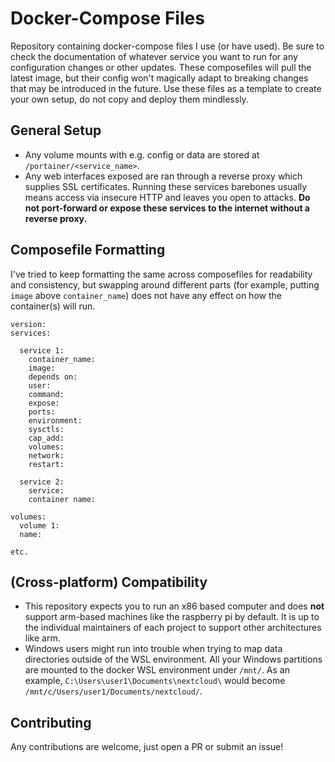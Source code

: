 # Docker-Compose Files
Repository containing docker-compose files I use (or have used). Be sure to check the documentation of whatever service you want to run for any configuration changes or other updates. These composefiles will pull the latest image, but their config won't magically adapt to breaking changes that may be introduced in the future. Use these files as a template to create your own setup, do not copy and deploy them mindlessly.

## General Setup
* Any volume mounts with e.g. config or data are stored at `/portainer/<service_name>`.
* Any web interfaces exposed are ran through a reverse proxy which supplies SSL certificates. Running these services barebones usually means access via insecure HTTP and leaves you open to attacks. **Do not port-forward or expose these services to the internet without a reverse proxy.**

## Composefile Formatting
I've tried to keep formatting the same across composefiles for readability and consistency, but swapping around different parts (for example, putting `image` above `container_name`) does not have any effect on how the container(s) will run.
```
version:
services:

  service 1:
    container_name:
    image:
    depends on:
    user:
    command:
    expose:
    ports:
    environment:
    sysctls:
    cap_add:
    volumes:
    network:
    restart:

  service 2:
    service:
    container name:

volumes:
  volume 1:
  name:

etc.
```

## (Cross-platform) Compatibility
* This repository expects you to run an x86 based computer and does **not** support arm-based machines like the raspberry pi by default. It is up to the individual maintainers of each project to support other architectures like arm.
* Windows users might run into trouble when trying to map data directories outside of the WSL environment. All your Windows partitions are mounted to the docker WSL environment under `/mnt/`. As an example, `C:\Users\user1\Documents\nextcloud\` would become `/mnt/c/Users/user1/Documents/nextcloud/`.

## Contributing
Any contributions are welcome, just open a PR or submit an issue!
